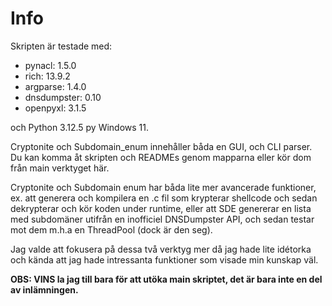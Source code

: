 # Info

Skripten är testade med:
- pynacl: 1.5.0
- rich: 13.9.2
- argparse: 1.4.0
- dnsdumpster: 0.10
- openpyxl: 3.1.5

och Python 3.12.5 py Windows 11.

Cryptonite och Subdomain_enum innehåller båda en GUI, och CLI parser. Du kan komma åt skripten och READMEs genom mapparna
eller kör dom från main verktyget här.

Cryptonite och Subdomain enum har båda lite mer avancerade funktioner, ex. att generera och kompilera en .c fil som krypterar shellcode och sedan dekrypterar och kör koden under runtime, eller att SDE genererar en lista med subdomäner utifrån en inofficiel DNSDumpster API, och sedan testar mot dem m.h.a en ThreadPool (dock är den seg).

Jag valde att fokusera på dessa två verktyg mer då jag hade lite idétorka och kända att jag hade intressanta funktioner som visade min kunskap väl.


**OBS: VINS la jag till bara för att utöka main skriptet, det är bara inte en del av inlämningen.**